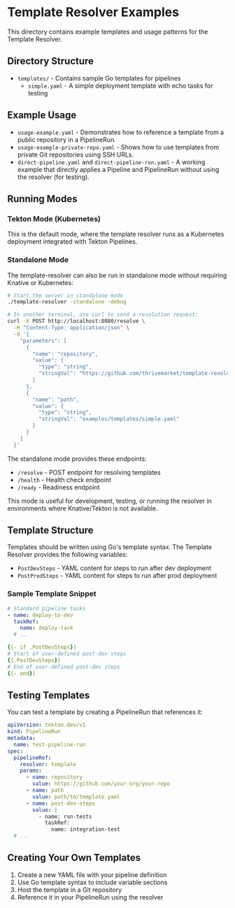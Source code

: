 # Template Resolver Examples

This directory contains example templates and usage patterns for the Template Resolver.

## Directory Structure

- `templates/` - Contains sample Go templates for pipelines
  - `simple.yaml` - A simple deployment template with echo tasks for testing

## Example Usage

- `usage-example.yaml` - Demonstrates how to reference a template from a public repository in a PipelineRun.
- `usage-example-private-repo.yaml` - Shows how to use templates from private Git repositories using SSH URLs.
- `direct-pipeline.yaml` and `direct-pipeline-run.yaml` - A working example that directly applies a Pipeline and PipelineRun without using the resolver (for testing).

## Running Modes

### Tekton Mode (Kubernetes)

This is the default mode, where the template resolver runs as a Kubernetes deployment integrated with Tekton Pipelines.

### Standalone Mode

The template-resolver can also be run in standalone mode without requiring Knative or Kubernetes:

```bash
# Start the server in standalone mode
./template-resolver -standalone -debug

# In another terminal, use curl to send a resolution request:
curl -X POST http://localhost:8080/resolve \
  -H "Content-Type: application/json" \
  -d '{
    "parameters": [
      {
        "name": "repository",
        "value": {
          "type": "string",
          "stringVal": "https://github.com/thrivemarket/template-resolver"
        }
      },
      {
        "name": "path",
        "value": {
          "type": "string",
          "stringVal": "examples/templates/simple.yaml"
        }
      }
    ]
  }'
```

The standalone mode provides these endpoints:

- `/resolve` - POST endpoint for resolving templates
- `/health` - Health check endpoint
- `/ready` - Readiness endpoint

This mode is useful for development, testing, or running the resolver in environments 
where Knative/Tekton is not available.

## Template Structure

Templates should be written using Go's template syntax. The Template Resolver provides the following variables:

- `PostDevSteps` - YAML content for steps to run after dev deployment
- `PostProdSteps` - YAML content for steps to run after prod deployment

### Sample Template Snippet

```yaml
# Standard pipeline tasks
- name: deploy-to-dev
  taskRef:
    name: deploy-task
  # ...

{{- if .PostDevSteps}}
# Start of user-defined post-dev steps
{{.PostDevSteps}}
# End of user-defined post-dev steps
{{- end}}
```

## Testing Templates

You can test a template by creating a PipelineRun that references it:

```yaml
apiVersion: tekton.dev/v1
kind: PipelineRun
metadata:
  name: test-pipeline-run
spec:
  pipelineRef:
    resolver: template
    params:
      - name: repository
        value: https://github.com/your-org/your-repo
      - name: path
        value: path/to/template.yaml
      - name: post-dev-steps
        value: |
          - name: run-tests
            taskRef:
              name: integration-test
  # ...
```

## Creating Your Own Templates

1. Create a new YAML file with your pipeline definition
2. Use Go template syntax to include variable sections
3. Host the template in a Git repository
4. Reference it in your PipelineRun using the resolver